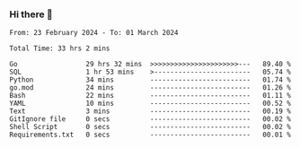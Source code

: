 ### Hi there 👋

<!--
**zhumeme/zhumeme** is a ✨ _special_ ✨ repository because its `README.md` (this file) appears on your GitHub profile.

Here are some ideas to get you started:

- 🔭 I’m currently working on ...
- 🌱 I’m currently learning ...
- 👯 I’m looking to collaborate on ...
- 🤔 I’m looking for help with ...
- 💬 Ask me about ...
- 📫 How to reach me: ...
- 😄 Pronouns: ...
- ⚡ Fun fact: ...
-->

<!--START_SECTION:waka-->

```all_time
From: 23 February 2024 - To: 01 March 2024

Total Time: 33 hrs 2 mins

Go                 29 hrs 32 mins  >>>>>>>>>>>>>>>>>>>>>>---   89.40 %
SQL                1 hr 53 mins    >------------------------   05.74 %
Python             34 mins         -------------------------   01.74 %
go.mod             24 mins         -------------------------   01.26 %
Bash               22 mins         -------------------------   01.11 %
YAML               10 mins         -------------------------   00.52 %
Text               3 mins          -------------------------   00.19 %
GitIgnore file     0 secs          -------------------------   00.02 %
Shell Script       0 secs          -------------------------   00.02 %
Requirements.txt   0 secs          -------------------------   00.01 %
```

<!--END_SECTION:waka-->
